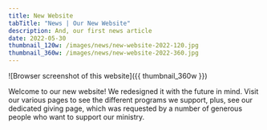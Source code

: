 ```yaml
---
title: New Website
tabTitle: "News | Our New Website"
description: And, our first news article
date: 2022-05-30
thumbnail_120w: /images/news/new-website-2022-120.jpg
thumbnail_360w: /images/news/new-website-2022-360.jpg
---
```


![Browser screenshot of this website]({{ thumbnail_360w }})

Welcome to our new website! We redesigned it with the future in mind. Visit our various pages to see the different programs we support, plus, see our dedicated giving page, which was requested by a number of generous people who want to support our ministry.
